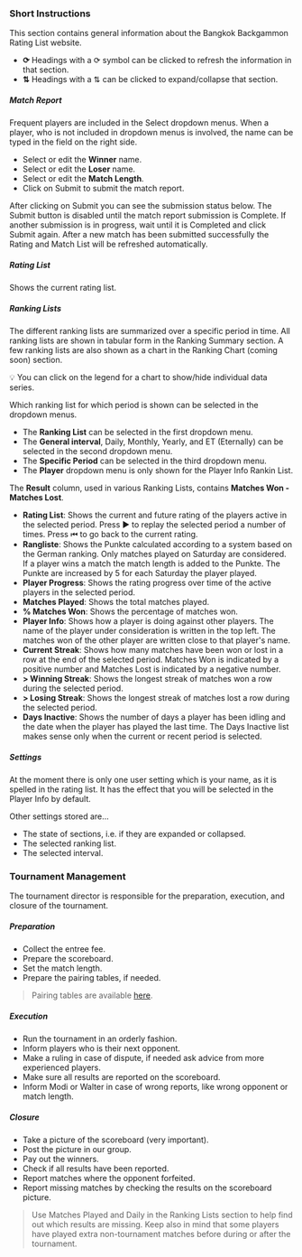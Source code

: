 ### Short Instructions

This section contains general information about the Bangkok Backgammon Rating List website.

- **⟳** Headings with a ⟳ symbol can be clicked to refresh the information in that section.
- **⇅** Headings with a ⇅ can be clicked to expand/collapse that section.

##### Match Report

Frequent players are included in the Select dropdown menus.
When a player, who is not included in dropdown menus is involved, the name can be typed in the field on the right side.

- Select or edit the **Winner** name.
- Select or edit the **Loser** name.
- Select or edit the **Match Length**.
- Click on Submit to submit the match report.

After clicking on Submit you can see the submission status below.
The Submit button is disabled until the match report submission is Complete.
If another submission is in progress, wait until it is Completed and click Submit again. 
After a new match has been submitted successfully the Rating and Match List will be refreshed automatically.

##### Rating List

Shows the current rating list.

##### Ranking Lists

The different ranking lists are summarized over a specific period in time. 
All ranking lists are shown in tabular form in the Ranking Summary section.
A few ranking lists are also shown as a chart in the Ranking Chart (coming soon) section.

💡 You can click on the legend for a chart to show/hide individual data series.

Which ranking list for which period is shown can be selected in the dropdown menus.
- The **Ranking List** can be selected in the first dropdown menu.
- The **General interval**, Daily, Monthly, Yearly, and ET (Eternally) can be selected in the second dropdown menu.
- The **Specific Period** can be selected in the third dropdown menu.
- The **Player** dropdown menu is only shown for the Player Info Rankin List.

The **Result** column, used in various Ranking Lists, contains **Matches Won - Matches Lost**.

- **Rating List**: Shows the current and future rating of the players active in the selected period.
  Press ▶︎ to replay the selected period a number of times.
  Press ⏮︎ to go back to the current rating.
- **Rangliste**: Shows the Punkte calculated according to a system based on the German ranking.
  Only matches played on Saturday are considered.
  If a player wins a match the match length is added to the Punkte.
  The Punkte are increased by 5 for each Saturday the player played.
- **Player Progress**: Shows the rating progress over time of the active players in the selected period.
- **Matches Played**: Shows the total matches played.
- **% Matches Won**: Shows the percentage of matches won.
- **Player Info**: Shows how a player is doing against other players.
  The name of the player under consideration is written in the top left.
  The matches won of the other player are written close to that player's name.
- **Current Streak**: Shows how many matches have been won or lost in a row at the end of the selected period.
  Matches Won is indicated by a positive number and Matches Lost is indicated by a negative number.
- **&gt; Winning Streak**: Shows the longest streak of matches won a row during the selected period.
- **&gt; Losing Streak**: Shows the longest streak of matches lost a row during the selected period.
- **Days Inactive**: Shows the number of days a player has been idling and the date when the player has played the last time.
  The Days Inactive list makes sense only when the current or recent period is selected.

##### Settings

At the moment there is only one user setting which is your name, as it is spelled in the rating list.
It has the effect that you will be selected in the Player Info by default.

Other settings stored are...
- The state of sections, i.e. if they are expanded or collapsed.
- The selected ranking list.
- The selected interval.
 

### Tournament Management

The tournament director is responsible for the preparation, execution, and closure of the tournament.

##### Preparation
- Collect the entree fee.
- Prepare the scoreboard.
- Set the match length.
- Prepare the pairing tables, if needed.

> Pairing tables are available [here](https://www.3-torens.nl/downloads/Berger%20Tabellen.pdf).

##### Execution
- Run the tournament in an orderly fashion.
- Inform players who is their next opponent.
- Make a ruling in case of dispute, if needed ask advice from more experienced players.
- Make sure all results are reported on the scoreboard.
- Inform Modi or Walter in case of wrong reports, like wrong opponent or match length.

##### Closure
- Take a picture of the scoreboard (very important).
- Post the picture in our group.
- Pay out the winners.
- Check if all results have been reported.
- Report matches where the opponent forfeited.
- Report missing matches by checking the results on the scoreboard picture.

> Use Matches Played and Daily in the Ranking Lists section to help find out which results are missing. Keep also in mind that some players have played extra non-tournament matches before during or after the tournament.
